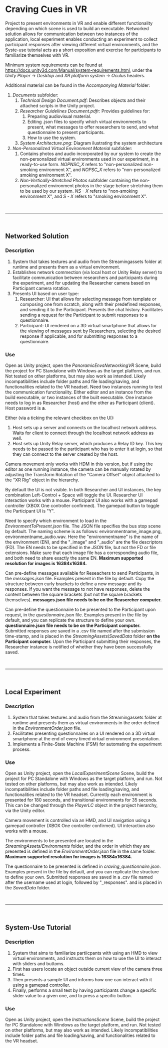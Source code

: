 # Craving Cues in VR
Project to present environments in VR and enable different functionality depending on which scene is used to build an executable. Networked solution allows for communication between two instances of the application, local experiment enables conducting an experiment to collect participant responses after viewing different virtual environments, and the Syste-use tutorial acts as a short exposition and exercise for participants to familiarize themselves with VR.

Minimum system requirements can be found at https://docs.unity3d.com/Manual/system-requirements.html, under the *Unity Player* -> *Desktop* and *XR platform system* -> *Oculus* headers.

Additional material can be found in the *Accompanying Material* folder:
1. *Documents* subfolder:
	1. *Technical Design Document.pdf*: Describes objects and their attached scripts in the Unity project.
	2. *Researcher Guidelines Document.pdf*r: Provides guidelines for:
		1. Preparing audiovisual material.
		2. Editing .json files to specify which virtual environments to present, what messages to offer researchers to send, and what questionnaire to present participants.
		3. How to use the system.
	3. *System Architecture.png*: Diagram ilustrating the system architecture
2. *Non-Personalized Virtual Environment Material* subfolder: 
	1. Contains photos and audio incorporated by our system to create the non-personalized virtual environments used in our experiment, in a ready-to-use form. *NOPNSC_X* refers to "non-personalized non-smoking environment X", and *NOPSC_X* refers to "non-personalized smoking environment X".
	2. *Non-Vertically-Stretched Photos* subfolder containing the non-personalized environment photos in the stage before stretching them to be used by our system. *NS - X* refers to "non-smoking environment X", and *S - X* refers to "smoking environment X".

<br/>

-------

<br/>

## Networked Solution
### Description
1. System that takes textures and audio from the Streamingassets folder at runtime and presents them as a virtual environment.
2. Establishes network commection (via local host or Unity Relay server) to facilitate communication between researchers and participants during the experiment, and for updating the Researcher camera based on Participant camera rotation.
3. Presents UI based on user type:
	1. Researcher: UI that allows for selecting message from template or composing one from scratch, along with their predefined responses, and sending it to the Participant. Presents the chat history. Facilitates sending a request for the Participant to submit responses to a questionnaire.
	2. Participant: UI rendered on a 3D virtual smartphone that allows for the viewing of messages sent by Researchers, selecting the desired response if applicable, and for submitting responses to a questionnaire.



### Use
Open as Unity project, open the *PanoramicEnvsNetworkingVR* Scene, build the project for PC Standalone with Windows as the target platform, and run. Not tested on other platforms, but may also work as intended. Likely incompatibilities include folder paths and file loading/saving, and functionalities related to the VR headset. 
Need two instances running to test the communication functionality. Either editor and an instance from the build executable, or two instances of the built executable. One instance needs to log in as Researcher (host) and the other as Participant (client). Host password is **a**. 

Either (via a ticking the relevant checkbox on the UI): 
1. Host sets up a server and connects on the localhost network address. Waits for client to connect through the localhost network address as well.
2. Host sets up Unity Relay server, which produces a Relay ID key. This key needs to be passed to the participant who has to enter it at login, so that they can connect to the server created by the host. 

Camera movement only works with HDM in this version, but if using the editor as one running instance, the camera can be manually rotated by adjusting the Transform Rotation of the "Camera Offset" object attached to the "XR Rig" object in the hierarchy.

By default the UI is not visible. In both Researcher and UI instances, the key combination Left-Control + Space will toggle the UI. Researcher UI interaction works with a mouse. Participant UI also works with a gamepad controller (XBOX One controller confirmed). The gamepad button to toggle the Participant UI is "Y".

Need to specify which environment to load in the *EnvironmentToPresent.json* file. The JSON file specifies the bus stop scene by default. The naming scheme is as follows: environmentname\_image.png, environmentname\_audio.wav. Here the "environmentname" is the name of the environment (EN), and the "\_image" and "\_audio" are the file descriptors (FD). The EN needs to be specified in the JSON file, but not the FD or file extensions. Make sure that each image file has a corresponding audio file, and both need to share exactly the same EN. **Maximum supported resolution for images is 16384x16384.**

Can pre-define messages available for Reseachers to send Participants, in the *messages.json* file. Examples present in the file by default. Copy the structure between curly brackets to define a new message and its responses. If you want the message to not have responses, delete the content between the square brackets (but not the square brackets themselves). **messages.json file needs to be on the Reasercher computer.**

Can pre-define the questionnaire to be presented to the Participant upon request, in the *questionnaire.json* file. Examples present in the file by default, and you can replicate the structure to define your own. **questionnaire.json file needs to be on the Participant computer.** Submitted responses are saved in a .csv file named after the submission time-stamp, and is placed in the *StreamingAssets\SavedData* folder **on the Participant computer.** Upon the Participant submitting their responses, the Researcher instance is notified of whether they have been successfully saved.  

<br/>

-------

<br/>

## Local Experiment
### Description
1. System that takes textures and audio from the Streamingassets folder at runtime and presents them as virtual environments in the order defined in the *EnvironmentOrder.json* file.
2. Facilitates presenting questionnaires on a UI rendered on a 3D virtual smartphone at the end of every timed virtual environment presentation.
3. Implements a Finite-State Machine (FSM) for automating the experiment process.


### Use
Open as Unity project, open the *LocalExperimentScene* Scene, build the project for PC Standalone with Windows as the target platform, and run. Not tested on other platforms, but may also work as intended. Likely incompatibilities include folder paths and file loading/saving, and functionalities related to the VR headset. 
Currently each environment is presented for 180 seconds, and transitional environments for 35 seconds. This can be changed through the *PlayerLC* object in the project hierarchy, via the Unity editor.

Camera movement is controlled via an HMD, and UI navigation using a gamepad controller (XBOX One controller confirmed). UI interaction also works with a mouse.

The environments to be presented are located in the *StreamingAssets/Environments* folder, and the order in which they are presented is defined in the *EnvironmentOrder.json* file in the same folder. **Maximum supported resolution for images is 16384x16384.**

The questionnaire to be presented is defined in *craving_questionnaire.json*. Examples present in the file by default, and you can replicate the structure to define your own. Submitted responses are saved in a .csv file named after the username used at login, followed by "_responses". and is placed in the *SavedData* folder.

<br/>

-------

<br/>

## System-Use Tutorial
### Description
1. System that aims to familiarize partiicpants with using an HMD to view virtual environments, and instructs them on how to use the UI to interact with sliders and buttoms.
2. First has users locate an object outside current view of the camera three times.
3. Then presents a sample UI and informs how one can interact with it using a gamepad controller.
4. Finally, performs a small test by having participants change a specific slider value to a given one, and to press a specific button. 

### Use
Open as Unity project, open the *InstructionsScene* Scene, build the project for PC Standalone with Windows as the target platform, and run. Not tested on other platforms, but may also work as intended. Likely incompatibilities include folder paths and file loading/saving, and functionalities related to the VR headset. 
 
